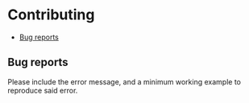 # Contributing

-   [Bug reports](#bug-reports)

## Bug reports

Please include the error message, and a minimum working example to reproduce said error.

